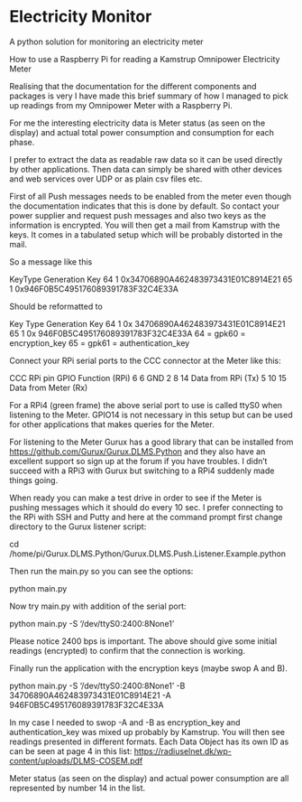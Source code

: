 # Electricity Monitor

A python solution for monitoring an electricity meter

How to use a Raspberry Pi for reading a Kamstrup Omnipower Electricity Meter

Realising that the documentation for the different components and packages is very I have made this brief summary of how I managed to pick up readings from my Omnipower Meter with a Raspberry Pi.

For me the interesting electricity data is Meter status (as seen on the display) and actual total power consumption and consumption for each phase.

I prefer to extract the data as readable raw data so it can be used directly by other applications. Then data can simply be shared with other devices and web services over UDP or as plain csv files etc.

First of all Push messages needs to be enabled from the meter even though the documentation indicates that this is done by default. So contact your power supplier and request push messages and also two keys as the information is encrypted. You will then get a mail from Kamstrup with the keys. It comes in a tabulated setup which will be probably distorted in the mail.

So a message like this

KeyType Generation Key
64 1 0x34706890A462483973431E01C8914E21
65 1 0x946F0B5C495176089391783F32C4E33A

Should be reformatted to

Key	 Type	  Generation	Key
64	  1	     0x	        34706890A462483973431E01C8914E21
65	  1	     0x	        946F0B5C495176089391783F32C4E33A
64 = gpk60 = encryption_key
65 = gpk61 = authentication_key

Connect your RPi serial ports to the CCC connector at the Meter like this:

CCC	RPi pin	GPIO	Function (RPi)
6	6		GND
2	8	14	Data from RPi (Tx)
5	10	15	Data from Meter (Rx)
 

For a RPi4 (green frame) the above serial port to use is called ttyS0 when listening to the Meter. GPIO14 is not necessary in this setup but can be used for other applications that makes queries for the Meter.

For listening to the Meter Gurux has a good library that can be installed from https://github.com/Gurux/Gurux.DLMS.Python and they also have an excellent support so sign up at the forum if you have troubles. I didn’t succeed with a RPi3 with Gurux but switching to a RPi4 suddenly made things going.

When ready you can make a test drive in order to see if the Meter is pushing messages which it should do every 10 sec. I prefer connecting to the RPi with SSH and Putty and here at the command prompt first change directory to the Gurux listener script:

cd /home/pi/Gurux.DLMS.Python/Gurux.DLMS.Push.Listener.Example.python

Then run the main.py so you can see the options:

python main.py

Now try main.py with addition of the serial port:

python main.py -S ‘/dev/ttyS0:2400:8None1’

Please notice 2400 bps is important. The above should give some initial readings (encrypted) to confirm that the connection is working.

Finally run the application with the encryption keys (maybe swop A and B).

python main.py -S ‘/dev/ttyS0:2400:8None1’ -B 34706890A462483973431E01C8914E21 -A 946F0B5C495176089391783F32C4E33A

In my case I needed to swop -A and -B as encryption_key and authentication_key was mixed up probably by Kamstrup. You will then see readings presented in different formats. Each Data Object has its own ID as can be seen at page 4 in this list: https://radiuselnet.dk/wp-content/uploads/DLMS-COSEM.pdf

Meter status (as seen on the display) and actual power consumption are all represented by number 14 in the list.
